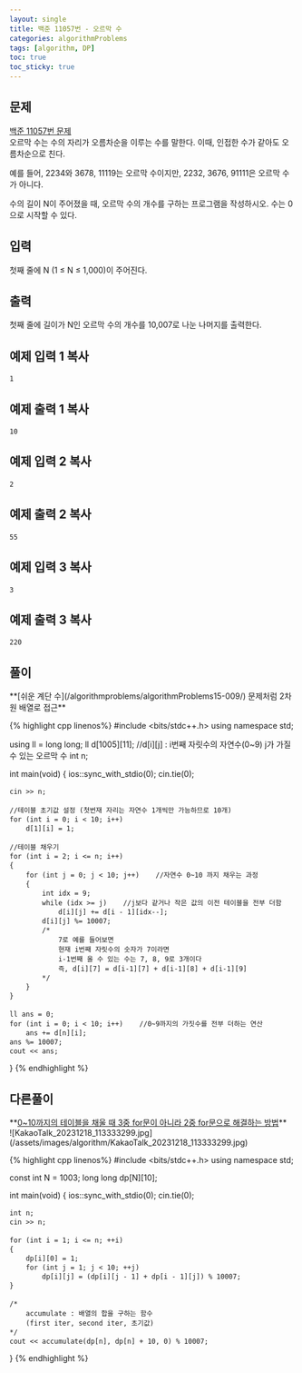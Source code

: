 ```yaml
---
layout: single
title: 백준 11057번 - 오르막 수
categories: algorithmProblems
tags: [algorithm, DP]
toc: true
toc_sticky: true
---
```


## 문제
[백준 11057번 문제](https://www.acmicpc.net/problem/11057) <br>
오르막 수는 수의 자리가 오름차순을 이루는 수를 말한다. 이때, 인접한 수가 같아도 오름차순으로 친다.

예를 들어, 2234와 3678, 11119는 오르막 수이지만, 2232, 3676, 91111은 오르막 수가 아니다.

수의 길이 N이 주어졌을 때, 오르막 수의 개수를 구하는 프로그램을 작성하시오. 수는 0으로 시작할 수 있다.

## 입력

첫째 줄에 N (1 ≤ N ≤ 1,000)이 주어진다.

## 출력

첫째 줄에 길이가 N인 오르막 수의 개수를 10,007로 나눈 나머지를 출력한다.

## 예제 입력 1 복사

```
1
```

## 예제 출력 1 복사

```
10
```

## 예제 입력 2 복사

```
2
```

## 예제 출력 2 복사

```
55
```

## 예제 입력 3 복사

```
3
```

## 예제 출력 3 복사

```
220
```

## 풀이
<div class="notice--info" markdown="1">
**[쉬운 계단 수](/algorithmproblems/algorithmProblems15-009/) 문제처럼 2차원 배열로 접근**
</div>

{% highlight cpp linenos%}
#include <bits/stdc++.h>
using namespace std;

using ll = long long;
ll d[1005][11];	//d[i][j] : i번째 자릿수의 자연수(0~9) j가 가질 수 있는 오르막 수
int n;

int main(void)
{
	ios::sync_with_stdio(0);
	cin.tie(0);
	
	cin >> n;

	//테이블 초기값 설정 (첫번재 자리는 자연수 1개씩만 가능하므로 10개)
	for (int i = 0; i < 10; i++)
		d[1][i] = 1;

	//테이블 채우기
	for (int i = 2; i <= n; i++)
	{
		for (int j = 0; j < 10; j++)	//자연수 0~10 까지 채우는 과정
		{
			int idx = 9;
			while (idx >= j)	//j보다 같거나 작은 값의 이전 테이블을 전부 더함
				d[i][j] += d[i - 1][idx--];
			d[i][j] %= 10007;
			/*
				7로 예를 들어보면
				현재 i번째 자릿수의 숫자가 7이라면
				i-1번째 올 수 있는 수는 7, 8, 9로 3개이다
				즉, d[i][7] = d[i-1][7] + d[i-1][8] + d[i-1][9]
			*/
		}
	}

	ll ans = 0;
	for (int i = 0; i < 10; i++)	//0~9까지의 가짓수를 전부 더하는 연산
		ans += d[n][i];
	ans %= 10007;
	cout << ans;
}
{% endhighlight %}

## 다른풀이
<div class="notice--info" markdown="1">
**<u>0~10까지의 테이블을 채울 때 3중 for문이 아니라 2중 for문으로 해결하는 방법</u>** <br>
![KakaoTalk_20231218_113333299.jpg](/assets/images/algorithm/KakaoTalk_20231218_113333299.jpg)
</div>

{% highlight cpp linenos%}
#include <bits/stdc++.h>
using namespace std;

const int N = 1003;
long long dp[N][10];

int main(void) 
{
	ios::sync_with_stdio(0);
	cin.tie(0);

	int n; 
	cin >> n;

	for (int i = 1; i <= n; ++i) 
	{
		dp[i][0] = 1;
		for (int j = 1; j < 10; ++j)
			dp[i][j] = (dp[i][j - 1] + dp[i - 1][j]) % 10007;
	}

	/*
		accumulate : 배열의 합을 구하는 함수
		(first iter, second iter, 초기값)
	*/
	cout << accumulate(dp[n], dp[n] + 10, 0) % 10007;
}
{% endhighlight %}